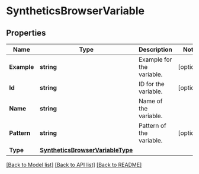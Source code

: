 # SyntheticsBrowserVariable

## Properties

Name | Type | Description | Notes
------------ | ------------- | ------------- | -------------
**Example** | **string** | Example for the variable. | [optional] 
**Id** | **string** | ID for the variable. | [optional] 
**Name** | **string** | Name of the variable. | 
**Pattern** | **string** | Pattern of the variable. | [optional] 
**Type** | [**SyntheticsBrowserVariableType**](SyntheticsBrowserVariableType.md) |  | 

[[Back to Model list]](../README.md#documentation-for-models) [[Back to API list]](../README.md#documentation-for-api-endpoints) [[Back to README]](../README.md)


